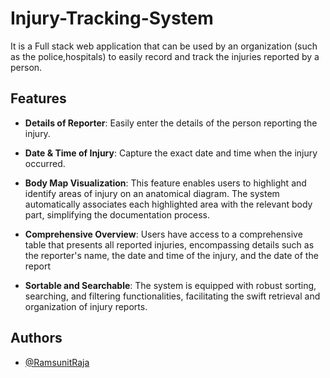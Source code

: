 
# Injury-Tracking-System

It is a Full stack web application that can be used by an organization (such as the police,hospitals) to easily record and track the injuries reported by a person.


## Features

- **Details of Reporter**: Easily enter the details of the person reporting the injury.

- **Date & Time of Injury**: Capture the exact date and time when the injury occurred.

- **Body Map Visualization**: This feature enables users to highlight and identify areas of injury on an anatomical diagram. The system automatically associates each highlighted area with the relevant body part, simplifying the documentation process.

- **Comprehensive Overview**: Users have access to a comprehensive table that presents all reported injuries, encompassing details such as the reporter's name, the date and time of the injury, and the date of the report

- **Sortable and Searchable**: The system is equipped with robust sorting, searching, and filtering functionalities, facilitating the swift retrieval and organization of injury reports.

## Authors

- [@RamsunitRaja](https://github.com/RamsunitRaja)

